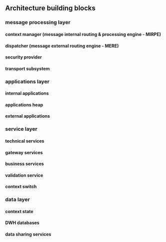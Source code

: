 ## Architecture building blocks 

### message processing layer
#### context manager (message internal routing & processing engine - MIRPE)
####  dispatcher (message external routing engine - MERE)
####  security provider
####  transport subsystem

### applications layer
####  internal applications
####  applications heap
####  external applications

### service layer
####  technical services
####  gateway services
####  business services
#### validation service
#### context switch

### data layer
####  context state
####  DWH databases
####  data sharing services